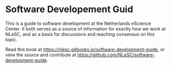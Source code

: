 
# Software Developement Guid

This is a guide to software development at the Netherlands eScience Center. It both serves as a source of information for exactly how we work at NLeSC, and as a basis for discussions and reaching consensus on this topic.

Read this book at https://nlesc.gitbooks.io/software-development-guide, or view the source and contribute at https://github.com/NLeSC/software-development-guide.


